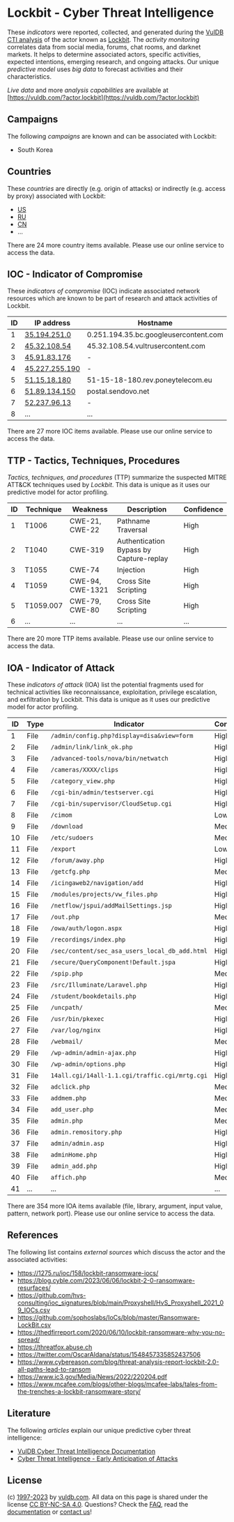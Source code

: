 # Lockbit - Cyber Threat Intelligence

These _indicators_ were reported, collected, and generated during the [VulDB CTI analysis](https://vuldb.com/?kb.cti) of the actor known as [Lockbit](https://vuldb.com/?actor.lockbit). The _activity monitoring_ correlates data from social media, forums, chat rooms, and darknet markets. It helps to determine associated actors, specific activities, expected intentions, emerging research, and ongoing attacks. Our unique _predictive model_ uses _big data_ to forecast activities and their characteristics.

_Live data_ and more _analysis capabilities_ are available at [https://vuldb.com/?actor.lockbit](https://vuldb.com/?actor.lockbit)

## Campaigns

The following _campaigns_ are known and can be associated with Lockbit:

* South Korea

## Countries

These _countries_ are directly (e.g. origin of attacks) or indirectly (e.g. access by proxy) associated with Lockbit:

* [US](https://vuldb.com/?country.us)
* [RU](https://vuldb.com/?country.ru)
* [CN](https://vuldb.com/?country.cn)
* ...

There are 24 more country items available. Please use our online service to access the data.

## IOC - Indicator of Compromise

These _indicators of compromise_ (IOC) indicate associated network resources which are known to be part of research and attack activities of Lockbit.

ID | IP address | Hostname | Campaign | Confidence
-- | ---------- | -------- | -------- | ----------
1 | [35.194.251.0](https://vuldb.com/?ip.35.194.251.0) | 0.251.194.35.bc.googleusercontent.com | - | Medium
2 | [45.32.108.54](https://vuldb.com/?ip.45.32.108.54) | 45.32.108.54.vultrusercontent.com | - | High
3 | [45.91.83.176](https://vuldb.com/?ip.45.91.83.176) | - | - | High
4 | [45.227.255.190](https://vuldb.com/?ip.45.227.255.190) | - | - | High
5 | [51.15.18.180](https://vuldb.com/?ip.51.15.18.180) | 51-15-18-180.rev.poneytelecom.eu | - | High
6 | [51.89.134.150](https://vuldb.com/?ip.51.89.134.150) | postal.sendovo.net | - | High
7 | [52.237.96.13](https://vuldb.com/?ip.52.237.96.13) | - | - | High
8 | ... | ... | ... | ...

There are 27 more IOC items available. Please use our online service to access the data.

## TTP - Tactics, Techniques, Procedures

_Tactics, techniques, and procedures_ (TTP) summarize the suspected MITRE ATT&CK techniques used by _Lockbit_. This data is unique as it uses our predictive model for actor profiling.

ID | Technique | Weakness | Description | Confidence
-- | --------- | -------- | ----------- | ----------
1 | T1006 | CWE-21, CWE-22 | Pathname Traversal | High
2 | T1040 | CWE-319 | Authentication Bypass by Capture-replay | High
3 | T1055 | CWE-74 | Injection | High
4 | T1059 | CWE-94, CWE-1321 | Cross Site Scripting | High
5 | T1059.007 | CWE-79, CWE-80 | Cross Site Scripting | High
6 | ... | ... | ... | ...

There are 20 more TTP items available. Please use our online service to access the data.

## IOA - Indicator of Attack

These _indicators of attack_ (IOA) list the potential fragments used for technical activities like reconnaissance, exploitation, privilege escalation, and exfiltration by Lockbit. This data is unique as it uses our predictive model for actor profiling.

ID | Type | Indicator | Confidence
-- | ---- | --------- | ----------
1 | File | `/admin/config.php?display=disa&view=form` | High
2 | File | `/admin/link/link_ok.php` | High
3 | File | `/advanced-tools/nova/bin/netwatch` | High
4 | File | `/cameras/XXXX/clips` | High
5 | File | `/category_view.php` | High
6 | File | `/cgi-bin/admin/testserver.cgi` | High
7 | File | `/cgi-bin/supervisor/CloudSetup.cgi` | High
8 | File | `/cimom` | Low
9 | File | `/download` | Medium
10 | File | `/etc/sudoers` | Medium
11 | File | `/export` | Low
12 | File | `/forum/away.php` | High
13 | File | `/getcfg.php` | Medium
14 | File | `/icingaweb2/navigation/add` | High
15 | File | `/modules/projects/vw_files.php` | High
16 | File | `/netflow/jspui/addMailSettings.jsp` | High
17 | File | `/out.php` | Medium
18 | File | `/owa/auth/logon.aspx` | High
19 | File | `/recordings/index.php` | High
20 | File | `/sec/content/sec_asa_users_local_db_add.html` | High
21 | File | `/secure/QueryComponent!Default.jspa` | High
22 | File | `/spip.php` | Medium
23 | File | `/src/Illuminate/Laravel.php` | High
24 | File | `/student/bookdetails.php` | High
25 | File | `/uncpath/` | Medium
26 | File | `/usr/bin/pkexec` | High
27 | File | `/var/log/nginx` | High
28 | File | `/webmail/` | Medium
29 | File | `/wp-admin/admin-ajax.php` | High
30 | File | `/wp-admin/options.php` | High
31 | File | `14all.cgi/14all-1.1.cgi/traffic.cgi/mrtg.cgi` | High
32 | File | `adclick.php` | Medium
33 | File | `addmem.php` | Medium
34 | File | `add_user.php` | Medium
35 | File | `admin.php` | Medium
36 | File | `admin.remository.php` | High
37 | File | `admin/admin.asp` | High
38 | File | `adminHome.php` | High
39 | File | `admin_add.php` | High
40 | File | `affich.php` | Medium
41 | ... | ... | ...

There are 354 more IOA items available (file, library, argument, input value, pattern, network port). Please use our online service to access the data.

## References

The following list contains _external sources_ which discuss the actor and the associated activities:

* https://1275.ru/ioc/158/lockbit-ransomware-iocs/
* https://blog.cyble.com/2023/06/06/lockbit-2-0-ransomware-resurfaces/
* https://github.com/hvs-consulting/ioc_signatures/blob/main/Proxyshell/HvS_Proxyshell_2021_09_IOCs.csv
* https://github.com/sophoslabs/IoCs/blob/master/Ransomware-LockBit.csv
* https://thedfirreport.com/2020/06/10/lockbit-ransomware-why-you-no-spread/
* https://threatfox.abuse.ch
* https://twitter.com/OscarAldana/status/1548457335852437506
* https://www.cybereason.com/blog/threat-analysis-report-lockbit-2.0-all-paths-lead-to-ransom
* https://www.ic3.gov/Media/News/2022/220204.pdf
* https://www.mcafee.com/blogs/other-blogs/mcafee-labs/tales-from-the-trenches-a-lockbit-ransomware-story/

## Literature

The following _articles_ explain our unique predictive cyber threat intelligence:

* [VulDB Cyber Threat Intelligence Documentation](https://vuldb.com/?kb.cti)
* [Cyber Threat Intelligence - Early Anticipation of Attacks](https://www.scip.ch/en/?labs.20201022)

## License

(c) [1997-2023](https://vuldb.com/?kb.changelog) by [vuldb.com](https://vuldb.com/?kb.about). All data on this page is shared under the license [CC BY-NC-SA 4.0](https://creativecommons.org/licenses/by-nc-sa/4.0/). Questions? Check the [FAQ](https://vuldb.com/?kb.faq), read the [documentation](https://vuldb.com/?kb) or [contact us](https://vuldb.com/?contact)!
